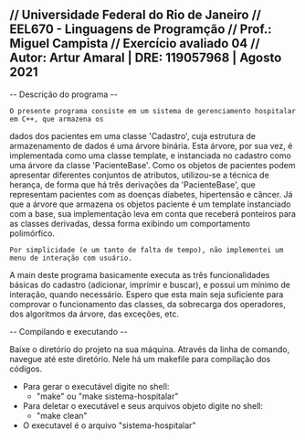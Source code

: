 // Universidade Federal do Rio de Janeiro
// EEL670 - Linguagens de Programção
// Prof.: Miguel Campista
// Exercício avaliado 04
// Autor: Artur Amaral | DRE: 119057968 | Agosto 2021
-----------------------------------------------------

-- Descrição do programa --

	O presente programa consiste em um sistema de gerenciamento hospitalar em C++, que armazena os
dados dos pacientes em uma classe 'Cadastro', cuja estrutura de armazenamento de dados é uma árvore
binária. Esta árvore, por sua vez, é implementada como uma classe template, e instanciada no cadastro
como uma árvore da classe 'PacienteBase'.
	Como os objetos de pacientes podem apresentar diferentes conjuntos de atributos, utilizou-se a
técnica de herança, de forma que há três derivações da 'PacienteBase', que representam pacientes com
as doenças diabetes, hipertensão e câncer. 
	Já que a árvore que armazena os objetos paciente é um template instanciado com a base, sua 
implementação leva em conta que receberá ponteiros para as classes derivadas, dessa forma exibindo
um comportamento polimórfico.

	Por simplicidade (e um tanto de falta de tempo), não implementei um menu de interação com usuário.
A main deste programa basicamente executa as três funcionalidades básicas do cadastro (adicionar,
imprimir e buscar), e possui um mínimo de interação, quando necessário. Espero que esta main seja 
suficiente para comprovar o funcionamento das classes, da sobrecarga dos operadores, dos algoritmos
da árvore, das exceções, etc.

-- Compilando e executando --

Baixe o diretório do projeto na sua máquina. Através da linha de comando,
navegue até este diretório. Nele há um makefile para compilação dos códigos.

- Para gerar o executável digite no shell:
	- "make" ou "make sistema-hospitalar"
- Para deletar o executável e seus arquivos objeto digite no shell:
	- "make clean"
- O executavel é o arquivo "sistema-hospitalar"

